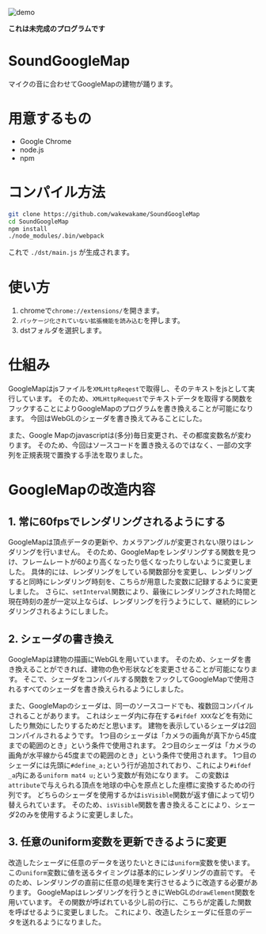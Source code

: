 ![demo](https://github.com/wakewakame/SoundGoogleMap/blob/master/demo/demo.gif?raw=true)  

**これは未完成のプログラムです**

# SoundGoogleMap
マイクの音に合わせてGoogleMapの建物が踊ります。

# 用意するもの
- Google Chrome
- node.js
- npm 

# コンパイル方法

```bash
git clone https://github.com/wakewakame/SoundGoogleMap
cd SoundGoogleMap
npm install
./node_modules/.bin/webpack
```

これで `./dst/main.js` が生成されます。

# 使い方
1. chromeで`chrome://extensions/`を開きます。
2. `パッケージ化されていない拡張機能を読み込む`を押します。
3. dstフォルダを選択します。

# 仕組み
GoogleMapはjsファイルを`XMLHttpReqest`で取得し、そのテキストをjsとして実行しています。
そのため、`XMLHttpRequest`でテキストデータを取得する関数をフックすることによりGoogleMapのプログラムを書き換えることが可能になります。
今回はWebGLのシェーダを書き換えてみることにした。

また、Google Mapのjavascriptは(多分)毎日変更され、その都度変数名が変わります。
そのため、今回はソースコードを置き換えるのではなく、一部の文字列を正規表現で置換する手法を取りました。

# GoogleMapの改造内容
## 1. 常に60fpsでレンダリングされるようにする
GoogleMapは頂点データの更新や、カメラアングルが変更されない限りはレンダリングを行いません。
そのため、GoogleMapをレンダリングする関数を見つけ、フレームレートが60より高くなったり低くなったりしないように変更しました。
具体的には、レンダリングをしている関数部分を変更し、レンダリングすると同時にレンダリング時刻を、こちらが用意した変数に記録するように変更しました。
さらに、`setInterval`関数により、最後にレンダリングされた時間と現在時刻の差が一定以上ならば、レンダリングを行うようにして、継続的にレンダリングされるようにしました。

## 2. シェーダの書き換え
GoogleMapは建物の描画にWebGLを用いています。
そのため、シェーダを書き換えることができれば、建物の色や形状などを変更させることが可能になります。
そこで、シェーダをコンパイルする関数をフックしてGoogleMapで使用されるすべてのシェーダを書き換えられるようにしました。

また、GoogleMapのシェーダは、同一のソースコードでも、複数回コンパイルされることがあります。
これはシェーダ内に存在する`#ifdef XXX`などを有効にしたり無効にしたりするためだと思います。
建物を表示しているシェーダは2回コンパイルされるようです。
1つ目のシェーダは「カメラの画角が真下から45度までの範囲のとき」という条件で使用されます。
2つ目のシェーダは「カメラの画角が水平線から45度までの範囲のとき」という条件で使用されます。
1つ目のシェーダには先頭に`#define_a;`という行が追加されており、これにより`#ifdef _a`内にある`uniform mat4 u;`という変数が有効になります。
この変数は`attribute`で与えられる頂点を地球の中心を原点とした座標に変換するための行列です。
どちらのシェーダを使用するかは`isVisible`関数が返す値によって切り替えられています。
そのため、`isVisible`関数を書き換えることにより、シェーダ2のみを使用するように変更しました。

## 3. 任意のuniform変数を更新できるように変更
改造したシェーダに任意のデータを送りたいときには`uniform`変数を使います。
この`uniform`変数に値を送るタイミングは基本的にレンダリングの直前です。
そのため、レンダリングの直前に任意の処理を実行させるように改造する必要があります。
GoogleMapはレンダリングを行うときにWebGLの`drawElement`関数を用いています。
その関数が呼ばれている少し前の行に、こちらが定義した関数を呼ばせるように変更しました。
これにより、改造したシェーダに任意のデータを送れるようになりました。
